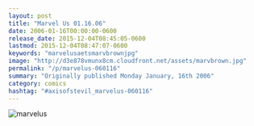 ```yaml
---
layout: post
title: "Marvel Us 01.16.06"
date: 2006-01-16T00:00:00-0600
release_date: 2015-12-04T08:45:05-0600
lastmod: 2015-12-04T08:47:07-0600
keywords: "marvelusaetsmarvbrownjpg"
image: "http://d3e878vmunx8cm.cloudfront.net/assets/marvbrown.jpg"
permalink: "/p/marvelus-060116"
summary: "Originally published Monday January, 16th 2006"
category: comics
hashtag: "#axisofstevil_marvelus-060116"
---
```


![marvelus](http://d3e878vmunx8cm.cloudfront.net/assets/marvbrown.jpg)
